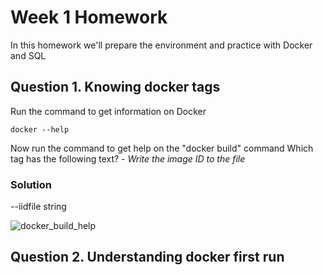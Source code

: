 # Week 1 Homework
In this homework we'll prepare the environment and practice with Docker and SQL

## Question 1. Knowing docker tags

Run the command to get information on Docker 

```docker --help```

Now run the command to get help on the "docker build" command
Which tag has the following text? - *Write the image ID to the file*

### Solution
--iidfile string

![docker_build_help](https://github.com/daurensd/zoomcamp/blob/main/week_1_basics_n_setup/1.1_docker_build_help.png)

## Question 2. Understanding docker first run


